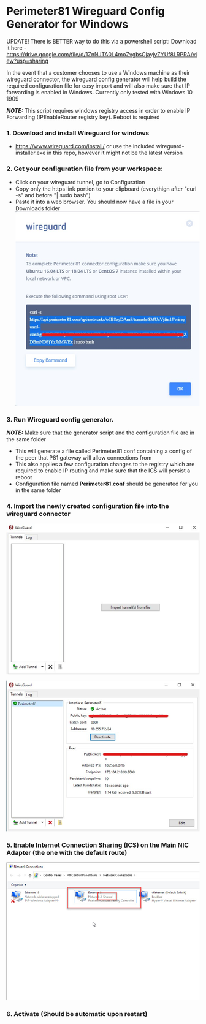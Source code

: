 # Perimeter81 Wireguard Config Generator for Windows 

UPDATE!
There is BETTER way to do this via a powershell script:
Download it here - https://drive.google.com/file/d/1ZnNJTA0L4moZvgbsCjayjyZYUf8LRPRA/view?usp=sharing


In the event that a customer chooses to use a Windows machine as their wireguard connector, the wireguard config generator will help build the required configuration file for easy import and will also make sure that IP forwarding is enabled in Windows. Currently only tested with Windows 10 1909

**_NOTE:_** This script requires windows registry access in order to enable IP Forwarding (IPEnableRouter registry key). Reboot is required

### 1. Download and install Wireguard for windows
* https://www.wireguard.com/install/ or use the included wireguard-installer.exe in this repo, however it might not be the latest version
  
### 2. Get your configuration file from your workspace:
* Click on your wireguard tunnel, go to Configuration
* Copy only the https link portion to your clipboard (everythign after "curl -s" and before "| sudo bash")
* Paste it into a web browser. You should now have a file in your Downloads folder
 ![Screenshot](Screenshots/wireguard_config.jpg)
  
 ### 3. Run Wireguard config generator. 
**_NOTE:_** Make sure that the generator script and the configuration file are in the same folder
 * This will generate a file called Perimeter81.conf containing a config of the peer that P81 gateway will allow connections from
 * This also applies a few configuration changes to the registry which are required to enable IP routing and make sure that the ICS will persist a reboot
 * Configuration file named **Perimeter81.conf** should be generated for you in the same folder
  
 ### 4. Import the newly created configuration file into the wireguard connector 
 ![Screenshot](Screenshots/wireguard_windows.jpg)
 
 ![Screenshot](Screenshots/wireguard_activated.jpg)
 
 ### 5. Enable Internet Connection Sharing (ICS) on the Main NIC Adapter (the one with the default route)
 ![Screenshot](Screenshots/conn_sharing.jpg)
 
 ### 6. Activate (Should be automatic upon restart)


